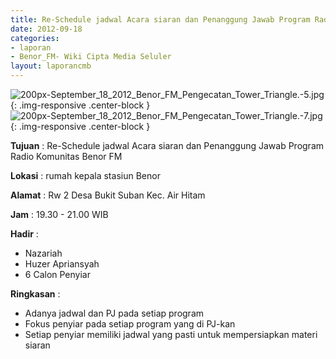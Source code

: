 ```yaml
---	
title: Re-Schedule jadwal Acara siaran dan Penanggung Jawab Program Radio Komunitas Benor FM	
date: 2012-09-18
categories:	
- laporan	
- Benor_FM- Wiki Cipta Media Seluler	
layout: laporancmb	
---	
```

	
![200px-September_18_2012_Benor_FM_Pengecatan_Tower_Triangle.-5.jpg](/uploads/200px-September_18_2012_Benor_FM_Pengecatan_Tower_Triangle.-5.jpg){: .img-responsive .center-block }	
![200px-September_18_2012_Benor_FM_Pengecatan_Tower_Triangle.-7.jpg](/uploads/200px-September_18_2012_Benor_FM_Pengecatan_Tower_Triangle.-7.jpg){: .img-responsive .center-block }	
	
**Tujuan** :	Re-Schedule jadwal Acara siaran dan Penanggung Jawab Program Radio Komunitas Benor FM
	
**Lokasi** :	rumah kepala stasiun Benor
	
**Alamat** : 	Rw 2 Desa Bukit Suban Kec. Air Hitam
	
**Jam** :	19.30 - 21.00 WIB
	
**Hadir** :	
*	Nazariah
*	Huzer Apriansyah
*	6 Calon Penyiar

**Ringkasan** :	
*	Adanya jadwal dan PJ pada setiap program
*	Fokus penyiar pada setiap program yang di PJ-kan
*	Setiap penyiar memiliki jadwal yang pasti untuk mempersiapkan materi siaran
